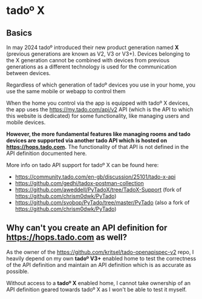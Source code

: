 # tado&ordm; X 

## Basics
In may 2024 tado&ordm; introduced their new product generation named **X** 
(previous generations are known as V2, V3 or V3+).
Devices belonging to the X generation cannot be combined with devices from previous generations as a
different technology is used for the communication between devices.

Regardless of which generation of tado&ordm; devices you use in your home, you use the same mobile or webapp to control them

When the home you control via the app is equipped with tado&ordm; X devices, 
the app uses the https://my.tado.com/api/v2 API (which is the API to which this website is dedicated) for some
functionality, like managing users and mobile devices.

**However, the more fundamental features like managing rooms and tado devices are supported via another tado API
which is hosted on https://hops.tado.com.** The functionality of that API is not defined in the API definition documented here.

More info on tado API support for tado&ordm; X can be found here:

* https://community.tado.com/en-gb/discussion/25101/tado-x-api
* https://github.com/gedhi/tadox-postman-collection
* https://github.com/aweddell/PyTadoX/tree/TadoX-Support (fork of https://github.com/chrism0dwk/PyTado)
* https://github.com/svobop/PyTado/tree/master/PyTado (also a fork of https://github.com/chrism0dwk/PyTado)

## Why can't you create an API definition for https://hops.tado.com as well?

As the owner of the https://github.com/kritsel/tado-openapispec-v2 repo, I heavily depend on my own **tado&ordm; V3+**
enabled home to test the correctness of the API definition 
and maintain an API definition which is as accurate as possible.


Without access to a **tado&ordm; X** enabled home, I cannot take ownership of
an API definition geared towards tado&ordm; X as I won't be able to test it myself.

